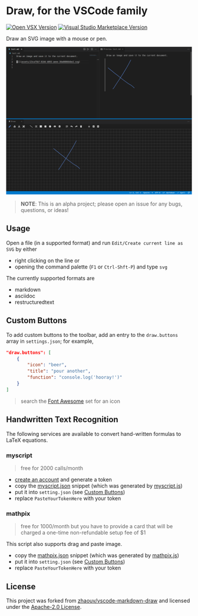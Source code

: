 # Draw, for the VSCode family

[![Open VSX Version](https://img.shields.io/open-vsx/v/hall/draw)](https://open-vsx.org/extension/hall/draw)
[![Visual Studio Marketplace Version](https://img.shields.io/visual-studio-marketplace/v/hall.draw)](https://marketplace.visualstudio.com/items?itemName=hall.draw)

Draw an SVG image with a mouse or pen.

![screenshot](docs/images/screenshot.png)

> **NOTE**: This is an alpha project; please open an issue for any bugs, questions, or ideas!

## Usage

Open a file (in a supported format) and run `Edit/Create current line as SVG` by either

 - right clicking on the line or
 - opening the command palette (`F1` or `Ctrl-Shft-P`) and type `svg`

The currently supported formats are

 - markdown
 - asciidoc
 - restructuredtext

## Custom Buttons

To add custom buttons to the toolbar, add an entry to the `draw.buttons` array in `settings.json`; for example,


```json
"draw.buttons": [
    {
        "icon": "beer",
        "title": "pour another",
        "function": "console.log('hooray!')"
    }
]
```

> search the [Font Awesome](https://fontawesome.com/v5/search?m=free) set for an icon

## Handwritten Text Recognition

The following services are available to convert hand-written formulas to LaTeX equations.

### myscript

> free for 2000 calls/month

 - [create an account](https://developer.myscript.com/getting-started/web) and generate a token
 - copy the [myscript.json](./docs/snippets/myscript.json) snippet (which was generated by [myscript.js](./docs/snippets/myscript.js))
 - put it into `setting.json` (see [Custom Buttons](#custom-buttons))
 - replace `PasteYourTokenHere` with your token

### mathpix

> free for 1000/month but you have to provide a card that will be charged a one-time non-refundable setup fee of $1

This script also supports drag and paste image.

 - copy the [mathpix.json](./docs/snippets/mathpix.json) snippet (which was generated by [mathpix.js](./docs/snippets/mathpix.js))
 - put it into `setting.json` (see [Custom Buttons](#custom-buttons))
 - replace `PasteYourTokenHere` with your token


## License

This project was forked from [zhaouv/vscode-markdown-draw](https://github.com/zhaouv/vscode-markdown-draw) and licensed under the [Apache-2.0 License](./LICENSE).
